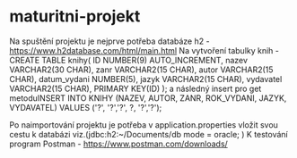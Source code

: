 # maturitni-projekt
Na spuštění projektu je nejprve potřeba databáze h2 - https://www.h2database.com/html/main.html
Na vytvoření tabulky knih - CREATE TABLE knihy(
   ID NUMBER(9) AUTO_INCREMENT,
   nazev VARCHAR2(30 CHAR),
   zanr VARCHAR2(15 CHAR),
   autor VARCHAR2(15 CHAR),
   datum_vydani NUMBER(5),
   jazyk VARCHAR2(15 CHAR),
   vydavatel VARCHAR2(15 CHAR),
   PRIMARY KEY(ID)
);
a následný insert pro get metoduINSERT INTO KNIHY (NAZEV, AUTOR, ZANR, ROK_VYDANI, JAZYK, VYDAVATEL) VALUES 
('?', '?','?', ?, '?','?');

Po naimportování projektu je potřeba v application.properties vložit svou cestu k databázi viz.(jdbc:h2:~/Documents/db mode = oracle; )
K testování program Postman - https://www.postman.com/downloads/
